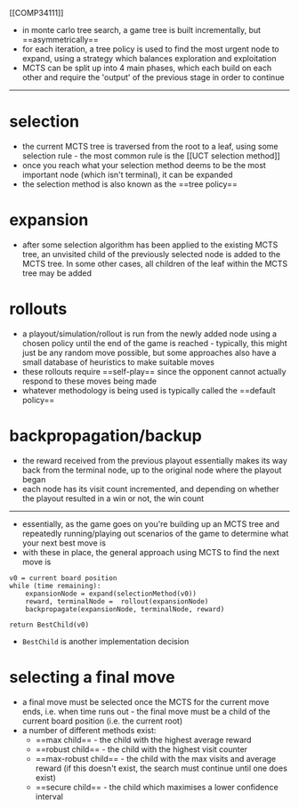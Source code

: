 [[COMP34111]]

- in monte carlo tree search, a game tree is built incrementally, but ==asymmetrically==
- for each iteration, a tree policy is used to find the most urgent node to expand, using a strategy which balances exploration and exploitation
- MCTS can be split up into 4 main phases, which each build on each other and require the 'output' of the previous stage in order to continue

***

# selection
- the current MCTS tree is traversed from the root to a leaf, using some selection rule - the most common rule is the [[UCT selection method]] 
- once you reach what your selection method deems to be the most important node (which isn't terminal), it can be expanded 
- the selection method is also known as the ==tree policy==
# expansion
- after some selection algorithm has been applied to the existing MCTS tree, an unvisited child of the previously selected node is added to the MCTS tree. In some other cases, all children of the leaf within the MCTS tree may be added
# rollouts
- a playout/simulation/rollout is run from the newly added node using a chosen policy until the end of the game is reached - typically, this might just be any random move possible, but some approaches also have a small database of heuristics to make suitable moves 
- these rollouts require ==self-play== since the opponent cannot actually respond to these moves being made
- whatever methodology is being used is typically called the ==default policy== 
# backpropagation/backup
- the reward received from the previous playout essentially makes its way back from the terminal node, up to the original node where the playout began
- each node has its visit count incremented, and depending on whether the playout resulted in a win or not, the win count 

***

- essentially, as the game goes on you're building up an MCTS tree and repeatedly running/playing out scenarios of the game to determine what your next best move is
- with these in place, the general approach using MCTS to find the next move is
```
v0 = current board position
while (time remaining):
	expansionNode = expand(selectionMethod(v0))
	reward, terminalNode = 	rollout(expansionNode)
	backpropagate(expansionNode, terminalNode, reward)

return BestChild(v0)
```
- `BestChild` is another implementation decision

# selecting a final move
- a final move must be selected once the MCTS for the current move ends, i.e. when time runs out - the final move must be a child of the current board position (i.e. the current root)
- a number of different methods exist:
	- ==max child== - the child with the highest average reward
	- ==robust child== - the child with the highest visit counter
	- ==max-robust child== - the child with the max visits and average reward (if this doesn't exist, the search must continue until one does exist)
	- ==secure child== - the child which maximises a lower confidence interval
